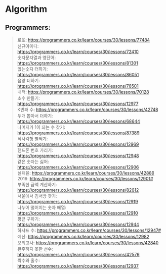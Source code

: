 # Algorithm   
   
## Programmers:   
>로또: https://programmers.co.kr/learn/courses/30/lessons/77484   
>신규아이디: https://programmers.co.kr/learn/courses/30/lessons/72410   
>숫자문자열과 영단어: https://programmers.co.kr/learn/courses/30/lessons/81301   
>없는숫자 더하기: https://programmers.co.kr/learn/courses/30/lessons/86051   
>음양 더하기: https://programmers.co.kr/learn/courses/30/lessons/76501   
>내적: https://programmers.co.kr/learn/courses/30/lessons/70128   
>소수 만들기: https://programmers.co.kr/learn/courses/30/lessons/12977   
>K번째 수: https://programmers.co.kr/learn/courses/30/lessons/42748   
>두개 뽑아서 더하기: https://programmers.co.kr/learn/courses/30/lessons/68644   
>나머지가 1이 되는 수 찾기: https://programmers.co.kr/learn/courses/30/lessons/87389   
>직사각형 별찍기: https://programmers.co.kr/learn/courses/30/lessons/12969   
>핸드폰 번호 가리기: https://programmers.co.kr/learn/courses/30/lessons/12948   
>같은 숫자는 싫어: https://programmers.co.kr/learn/courses/30/lessons/12906   
>실패율: https://programmers.co.kr/learn/courses/30/lessons/42889   
>2016: https://programmers.co.kr/learn/courses/30/lessons/12901#   
>부족한 금액 계산하기: https://programmers.co.kr/learn/courses/30/lessons/82612   
>서울에서 김서방 찾기: https://programmers.co.kr/learn/courses/30/lessons/12919   
>나누어 떨어지는 숫자 배열: https://programmers.co.kr/learn/courses/30/lessons/12910   
>평균 구하기: https://programmers.co.kr/learn/courses/30/lessons/12944   
>하샤드 수: https://programmers.co.kr/learn/courses/30/lessons/12947#   
>예산: https://programmers.co.kr/learn/courses/30/lessons/12982   
>모의고사: https://programmers.co.kr/learn/courses/30/lessons/42840   
>완주하지 못한 선수: https://programmers.co.kr/learn/courses/30/lessons/42576   
>짝수와 홀수: https://programmers.co.kr/learn/courses/30/lessons/12937   
